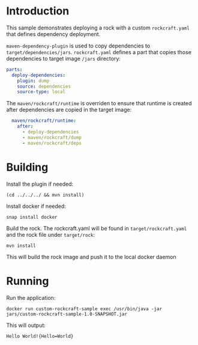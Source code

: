 # Introduction

This sample demonstrates deploying a rock with a custom `rockcraft.yaml` that defines dependency deployment.

`maven-dependency-plugin` is used to copy dependencies to `target/dependencies/jars`. `rockcraft.yaml` defines a part that copies those dependencies to target image `/jars` directory:

```yaml
parts:
  deploy-dependencies:
    plugin: dump
    source: dependencies
    source-type: local
```

The `maven/rockcraft/runtime` is overriden to ensure that runtime is created after dependencies are copied in the target image:

```yaml
  maven/rockcraft/runtime:
    after:
      - deploy-dependencies
      - maven/rockcraft/dump
      - maven/rockcraft/deps
```

# Building

Install the plugin if needed:

`(cd ../../../ && mvn install)`

Install docker if needed:

`snap install docker`

Build the rock. The rockcraft.yaml will be found in `target/rockcraft.yaml` and the rock file under `target/rock`:

`mvn install`

This will build the rock image and push it to the local docker daemon

# Running

Run the application:

`docker run custom-rockcraft-sample exec /usr/bin/java -jar jars/custom-rockcraft-sample-1.0-SNAPSHOT.jar`

This will output:

`Hello World!{Hello=World}`
